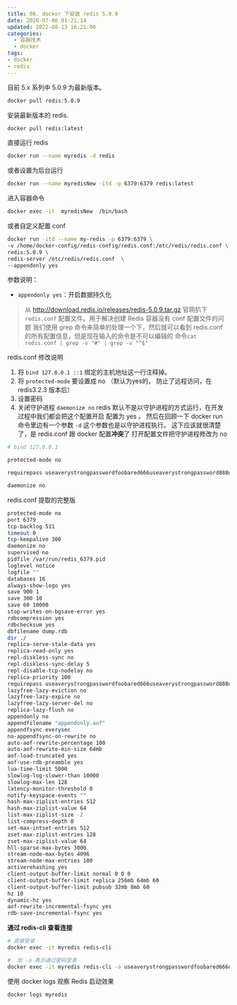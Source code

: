 ```yaml
---
title: 08. docker 下安装 redis 5.0.9
date: 2020-07-06 01:21:14
updated: 2022-08-13 16:21:00
categories:
  - 容器技术
  - docker
tags:
- docker
- redis
---
```


目前 5.x 系列中 5.0.9 为最新版本。

```sh
docker pull redis:5.0.9
```

安装最新版本的 redis.

```sh
docker pull redis:latest
```

直接运行 redis

```sh
docker run --name myredis -d redis
```

或者设置为后台运行

```sh
docker run --name myredisNew -itd -p 6379:6379 redis:latest
```

进入容器命令

```sh
docker exec -it  myredisNew  /bin/bash
```

或者自定义配置 conf

```sh
docker run -itd --name my-redis -p 6379:6379 \
-v /home/docker-config/redis-config/redis.conf:/etc/redis/redis.conf \
redis:5.0.9 \
redis-server /etc/redis/redis.conf  \
--appendonly yes
```

参数说明：

* `appendonly yes`：开启数据持久化

> 从 <http://download.redis.io/releases/redis-5.0.9.tar.gz> 官网扒下 `redis.conf` 配置文件。用于解决创建 Redis 容器没有 conf 配置文件的问题
> 我们使用 grep 命令来简单的处理一个下，然后就可以看到 redis.conf 的所有配置信息，但是现在输入的命令是不可以编辑的
命令`cat redis.conf | grep -v "#" | grep -v "^$"`

redis.conf 修改说明

1. 将 `bind 127.0.0.1 ::1` 绑定的主机地址这一行注释掉。
2. 将 `protected-mode` 要设置成 no （默认为yes的， 防止了远程访问，在 redis3.2.3 版本后）
3. 设置密码
4. 关闭守护进程 `daemonize no` redis 默认不是以守护进程的方式运行，在开发过程中我们都会把这个配置开启  配置为 yes  。
然后在回顾一下 docker run 命令里边有一个参数 `-d` 这个参数也是以守护进程执行。
这下应该就很清楚了，是 redis.conf 跟 docker 配置**冲突**了
打开配置文件把守护进程修改为 no

```sh
# bind 127.0.0.1

protected-mode no

requirepass useaverystrongpasswordfoobared666useaverystrongpassword888useaverystrongpassword999useaverystrongpassword110

daemonize no
```

redis.conf 提取的完整版

```sh
protected-mode no
port 6379
tcp-backlog 511
timeout 0
tcp-keepalive 300
daemonize no
supervised no
pidfile /var/run/redis_6379.pid
loglevel notice
logfile ""
databases 16
always-show-logo yes
save 900 1
save 300 10
save 60 10000
stop-writes-on-bgsave-error yes
rdbcompression yes
rdbchecksum yes
dbfilename dump.rdb
dir ./
replica-serve-stale-data yes
replica-read-only yes
repl-diskless-sync no
repl-diskless-sync-delay 5
repl-disable-tcp-nodelay no
replica-priority 100
requirepass useaverystrongpasswordfoobared666useaverystrongpassword888useaverystrongpassword999useaverystrongpassword110
lazyfree-lazy-eviction no
lazyfree-lazy-expire no
lazyfree-lazy-server-del no
replica-lazy-flush no
appendonly no
appendfilename "appendonly.aof"
appendfsync everysec
no-appendfsync-on-rewrite no
auto-aof-rewrite-percentage 100
auto-aof-rewrite-min-size 64mb
aof-load-truncated yes
aof-use-rdb-preamble yes
lua-time-limit 5000
slowlog-log-slower-than 10000
slowlog-max-len 128
latency-monitor-threshold 0
notify-keyspace-events ""
hash-max-ziplist-entries 512
hash-max-ziplist-value 64
list-max-ziplist-size -2
list-compress-depth 0
set-max-intset-entries 512
zset-max-ziplist-entries 128
zset-max-ziplist-value 64
hll-sparse-max-bytes 3000
stream-node-max-bytes 4096
stream-node-max-entries 100
activerehashing yes
client-output-buffer-limit normal 0 0 0
client-output-buffer-limit replica 256mb 64mb 60
client-output-buffer-limit pubsub 32mb 8mb 60
hz 10
dynamic-hz yes
aof-rewrite-incremental-fsync yes
rdb-save-incremental-fsync yes
```

**通过 redis-cli 查看连接**

```sh
# 直接登录
docker exec -it myredis redis-cli

#  加 -a 表示通过密码登录
docker exec -it myredis redis-cli -a useaverystrongpasswordfoobared666useaverystrongpassword888useaverystrongpassword999useaverystrongpassword110
```

使用 docker logs 观察 Redis 启动效果

```sh
docker logs myredis
```
